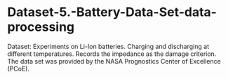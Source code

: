 # Dataset-5.-Battery-Data-Set-data-processing
Dataset: Experiments on Li-Ion batteries. Charging and discharging at different temperatures. Records the impedance as the damage criterion. The data set was provided by the NASA Prognostics Center of Excellence (PCoE).
